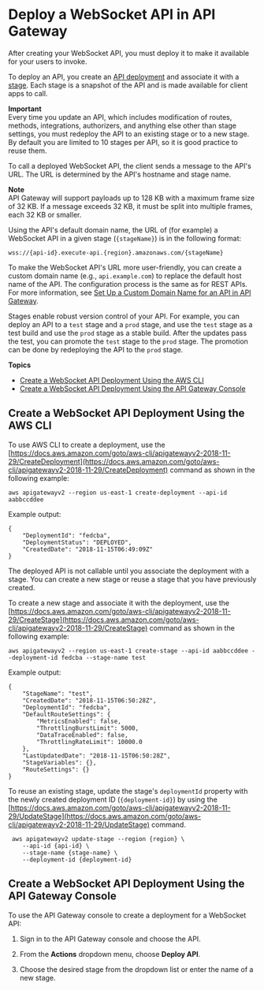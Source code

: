# Deploy a WebSocket API in API Gateway<a name="apigateway-set-up-websocket-deployment"></a>

 After creating your WebSocket API, you must deploy it to make it available for your users to invoke\. 

To deploy an API, you create an [API deployment](api-gateway-basic-concept.md#apigateway-definition-api-deployment) and associate it with a [stage](api-gateway-basic-concept.md#apigateway-definition-api-stage)\. Each stage is a snapshot of the API and is made available for client apps to call\. 

**Important**  
Every time you update an API, which includes modification of routes, methods, integrations, authorizers, and anything else other than stage settings, you must redeploy the API to an existing stage or to a new stage\.   
By default you are limited to 10 stages per API, so it is good practice to reuse them\.

To call a deployed WebSocket API, the client sends a message to the API's URL\. The URL is determined by the API's hostname and stage name\.

**Note**  
API Gateway will support payloads up to 128 KB with a maximum frame size of 32 KB\. If a message exceeds 32 KB, it must be split into multiple frames, each 32 KB or smaller\.

Using the API's default domain name, the URL of \(for example\) a WebSocket API in a given stage \(`{stageName}`\) is in the following format:

```
wss://{api-id}.execute-api.{region}.amazonaws.com/{stageName}
```

To make the WebSocket API's URL more user\-friendly, you can create a custom domain name \(e\.g\., `api.example.com`\) to replace the default host name of the API\. The configuration process is the same as for REST APIs\. For more information, see [Set Up a Custom Domain Name for an API in API Gateway](how-to-custom-domains.md)\.

Stages enable robust version control of your API\. For example, you can deploy an API to a `test` stage and a `prod` stage, and use the `test` stage as a test build and use the `prod` stage as a stable build\. After the updates pass the test, you can promote the `test` stage to the `prod` stage\. The promotion can be done by redeploying the API to the `prod` stage\.

**Topics**
+ [Create a WebSocket API Deployment Using the AWS CLI](#apigateway-create-websocket-deployment-using-awscli)
+ [Create a WebSocket API Deployment Using the API Gateway Console](#apigateway-create-websocket-deployment-using-console)

## Create a WebSocket API Deployment Using the AWS CLI<a name="apigateway-create-websocket-deployment-using-awscli"></a>

To use AWS CLI to create a deployment, use the [https://docs.aws.amazon.com/goto/aws-cli/apigatewayv2-2018-11-29/CreateDeployment](https://docs.aws.amazon.com/goto/aws-cli/apigatewayv2-2018-11-29/CreateDeployment) command as shown in the following example:

```
aws apigatewayv2 --region us-east-1 create-deployment --api-id aabbccddee
```

Example output:

```
{
    "DeploymentId": "fedcba",
    "DeploymentStatus": "DEPLOYED",
    "CreatedDate": "2018-11-15T06:49:09Z"
}
```

The deployed API is not callable until you associate the deployment with a stage\. You can create a new stage or reuse a stage that you have previously created\.

To create a new stage and associate it with the deployment, use the [https://docs.aws.amazon.com/goto/aws-cli/apigatewayv2-2018-11-29/CreateStage](https://docs.aws.amazon.com/goto/aws-cli/apigatewayv2-2018-11-29/CreateStage) command as shown in the following example:

```
aws apigatewayv2 --region us-east-1 create-stage --api-id aabbccddee --deployment-id fedcba --stage-name test
```

Example output:

```
{
    "StageName": "test",
    "CreatedDate": "2018-11-15T06:50:28Z",
    "DeploymentId": "fedcba",
    "DefaultRouteSettings": {
        "MetricsEnabled": false,
        "ThrottlingBurstLimit": 5000,
        "DataTraceEnabled": false,
        "ThrottlingRateLimit": 10000.0
    },
    "LastUpdatedDate": "2018-11-15T06:50:28Z",
    "StageVariables": {},
    "RouteSettings": {}
}
```

To reuse an existing stage, update the stage's `deploymentId` property with the newly created deployment ID \(`{deployment-id}`\) by using the [https://docs.aws.amazon.com/goto/aws-cli/apigatewayv2-2018-11-29/UpdateStage](https://docs.aws.amazon.com/goto/aws-cli/apigatewayv2-2018-11-29/UpdateStage) command\.

```
 aws apigatewayv2 update-stage --region {region} \
    --api-id {api-id} \ 
    --stage-name {stage-name} \ 
    --deployment-id {deployment-id}
```

## Create a WebSocket API Deployment Using the API Gateway Console<a name="apigateway-create-websocket-deployment-using-console"></a>

To use the API Gateway console to create a deployment for a WebSocket API:

1. Sign in to the API Gateway console and choose the API\.

1. From the **Actions** dropdown menu, choose **Deploy API**\.

1. Choose the desired stage from the dropdown list or enter the name of a new stage\.